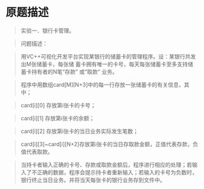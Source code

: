 # 原题描述
> 实验一．银行卡管理。

> 问题描述：

> 用VC++可视化开发平台实现某银行的储蓄卡的管理程序。设：某银行共发出M张储蓄卡，每张储 蓄卡拥有唯一的卡号，每天每张储蓄卡至多支持储蓄卡持有者的N笔“存款” 或“取款” 业务。

> 程序中用数组card[M][N+3]中的每一行存放一张储蓄卡的有关信息，其中；

> card[i][0] 存放第i张卡的卡号；

> card[i][1] 存放第i张卡的余额；

> card[i][2] 存放第i张卡的当日业务实际发生笔数；

> card[i][3]~card[i][N+2]存放第i张卡的当日存取款金额，正值代表存款，负值代表取款。

> 当持卡者输入正确的卡号、存款或取款金额后，程序进行相应的处理；若输入了不正确的数据，程序会提示持卡者重新输入；若输入的卡号为负数时，银行终止当日业务。并将当天每张卡的银行业务存到文件中。